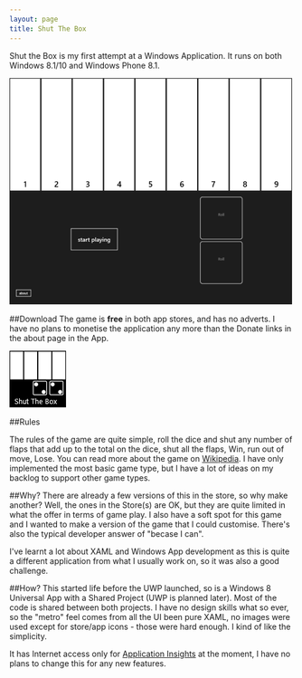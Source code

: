 ```yaml
---
layout: page
title: Shut The Box
---
```

Shut the Box is my first attempt at a Windows Application. It runs on both Windows 8.1/10 and Windows Phone 8.1.

![Screenshot][3]

##Download
The game is **free** in both app stores, and has no adverts. I have no plans to monetise the application 
any more than the Donate links in the about page in the App.  

[![Download Here][2]][4] 

##Rules

The rules of the game are quite simple, roll the dice and shut any number of flaps that add up to the 
total on the dice, shut all the flaps, Win, run out of move, Lose. You can read more about the game on 
[Wikipedia][1]. I have only implemented the most basic game type, but I have a lot of ideas on my backlog
to support other game types.

##Why?
There are already a few versions of this in the store, so why make another? Well, the ones in the Store(s) are OK, but they are quite limited in what the offer in terms of game play. 
I also have a soft spot for this game and I wanted to make a version of the
game that I could customise. There's also the typical developer answer of "becase I can".

I've learnt a lot about XAML and Windows App development as this is quite a different application from what
I usually work on, so it was also a good challenge.

##How?
This started life before the UWP launched, so is a Windows 8 Universal App with a Shared Project (UWP is planned later).
Most of the code is shared between both projects. I have no design skills what so ever, so the "metro" feel comes from 
all the UI been pure XAML, no images were used except for store/app icons - those were hard enough. I kind of like the simplicity.

It has Internet access only for [Application Insights][5] at the moment, I have no plans to change this for any new features.

 [1]:https://en.wikipedia.org/wiki/Shut_the_Box
 [2]:store-icon.png
 [3]:screenshot.png
 [4]:https://www.microsoft.com/en-us/store/apps/shut-the-box/9nblggh690qb
 [5]:https://azure.microsoft.com/en-gb/services/application-insights/